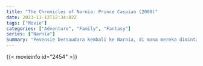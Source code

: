 ```yaml
---
title: "The Chronicles of Narnia: Prince Caspian (2008)"
date: 2023-11-12T12:34:02Z
tags: ["Movie"]
categories: ["Adventure", "Family", "Fantasy"]
series: ["Narnia"]
Summary: "Pevensie bersaudara kembali ke Narnia, di mana mereka diminta untuk sekali lagi membantu mengusir raja jahat dan mengembalikan pewaris sah takhta negeri itu, Pangeran Caspian."
---
```


<mux-player stream-type="on-demand"
src="https://kp3d-my.sharepoint.com/personal/ryoo_kp3d_onmicrosoft_com/_layouts/15/download.aspx?share=EUKdxl4CsU9AobounNTk_C4B_4_LQZqSEMe1UxDLW87uMA" prefer-playback="mse" controls>

</mux-player>


{{< movieinfo id="2454" >}}

<script src="https://cdn.jsdelivr.net/npm/@mux/mux-player"></script>

 <script type="application/ld+json ">
{
"@context": "https://schema.org/",
"@type": "VideoObject",
"name": "The Chronicles of Narnia: Prince Caspian (2008)",
"contentUrl": "https://stream.mux.com/f02RFh1JVHCNj2mElXk00UoTIPC7E3usdsOBxdefKbYhQ.m3u8",
"thumbnailUrl": "https://www.themoviedb.org/t/p/original/9pBv1BOSloAUgAkF0meJWdnbV4Q.jpg?width=314&fit_mode=preserve&time=25",
"uploadDate": "2023-11-12T12:34:02Z",
}

</script>